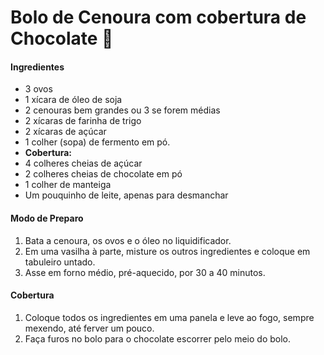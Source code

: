 # Bolo de Cenoura com cobertura de Chocolate :cake:



#### Ingredientes

- 3 ovos
- 1 xícara de óleo de soja
- 2 cenouras bem grandes ou 3 se forem médias
- 2 xícaras de farinha de trigo
- 2 xícaras de açúcar
- 1 colher (sopa) de fermento em pó.
- **Cobertura:**
- 4 colheres cheias de açúcar
- 2 colheres cheias de chocolate em pó
- 1 colher de manteiga
- Um pouquinho de leite, apenas para desmanchar



#### Modo de Preparo

1. Bata a cenoura, os ovos e o óleo no liquidificador.
2. Em uma vasilha à parte, misture os outros ingredientes e coloque em tabuleiro untado.
3. Asse em forno médio, pré-aquecido, por 30 a 40 minutos.



#### Cobertura

1. Coloque todos os ingredientes em uma panela e leve ao fogo, sempre mexendo, até ferver um pouco.
2. Faça furos no bolo para o chocolate escorrer pelo meio do bolo.